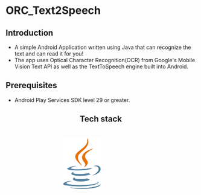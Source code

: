 # ORC_Text2Speech
## Introduction
- A simple Android Application written using Java that can recognize the text and can read it for you!
- The app uses Optical Character Recognition(OCR) from Google's Mobile Vision Text API as well as the TextToSpeech engine built into Android.
## Prerequisites
- Android Play Services SDK level 29 or greater.

<h2 align="center">Tech stack</h2>
<div align="center" style="padding-top:20px;">
  
<img src="https://github.com/apexx77/ocr_text2speech/blob/master/img/java.png" width=100px style="padding-right:100px;">

</div>
